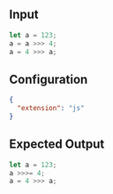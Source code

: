
## Input
```javascript input
let a = 123;
a = a >>> 4;
a = 4 >>> a;
```

## Configuration
```json configuration
{
  "extension": "js"
}
```

## Expected Output
```javascript expected output
let a = 123;
a >>>= 4;
a = 4 >>> a;
```
